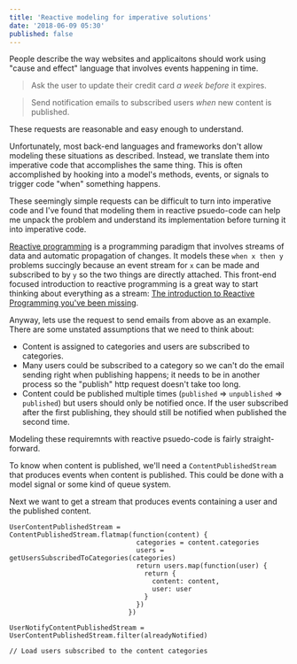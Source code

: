 ```yaml
---
title: 'Reactive modeling for imperative solutions'
date: '2018-06-09 05:30'
published: false
---
```


People describe the way websites and applicaitons should work using "cause and
effect" language that involves events happening in time.

> Ask the user to update their credit card _a week before_ it expires.

> Send notification emails to subscribed users _when_ new content is published.

These requests are reasonable and easy enough to understand.

Unfortunately, most back-end languages and frameworks don't allow modeling
these situations as described. Instead, we translate them into imperative code
that accomplishes the same thing. This is often accomplished by hooking into
a model's methods, events, or signals to trigger code "when" something happens.

These seemingly simple requests can be difficult to turn into imperative code
and I've found that modeling them in reactive psuedo-code can help me unpack
the problem and understand its implementation before turning it into imperative
code.

[Reactive programming](https://en.wikipedia.org/wiki/Reactive_programming) is
a programming paradigm that involves streams of data and automatic propagation
of changes. It models these `when x then y` problems succingly because an event
stream for `x` can be made and subscribed to by `y` so the two things are
directly attached. This front-end focused introduction to reactive programming
is a great way to start thinking about everything as a stream: [The
introduction to Reactive Programming you've been
missing](https://gist.github.com/staltz/868e7e9bc2a7b8c1f754).

Anyway, lets use the request to send emails from above as an example. There are
some unstated assumptions that we need to think about:

- Content is assigned to categories and users are subscribed to categories.
- Many users could be subscribed to a category so we can't do the email sending
  right when publishing happens; it needs to be in another process so the
  "publish" http request doesn't take too long.
- Content could be published multiple times (`published` => `unpublished` =>
  `published`) but users should only be notified once. If the user subscribed
  after the first publishing, they should still be notified when published the
  second time.

Modeling these requiremnts with reactive psuedo-code is fairly
straight-forward.

To know when content is published, we'll need a `ContentPublishedStream` that
produces events when content is published. This could be done with a model
signal or some kind of queue system.

Next we want to get a stream that produces events containing a user and the published content.

    UserContentPublishedStream = ContentPublishedStream.flatmap(function(content) {
                                    categories = content.categories
                                    users = getUsersSubscribedToCategories(categories)
                                    return users.map(function(user) {
                                      return {
                                        content: content,
                                        user: user
                                      }
                                    })
                                  })

    UserNotifyContentPublishedStream = UserContentPublishedStream.filter(alreadyNotified)

    // Load users subscribed to the content categories

